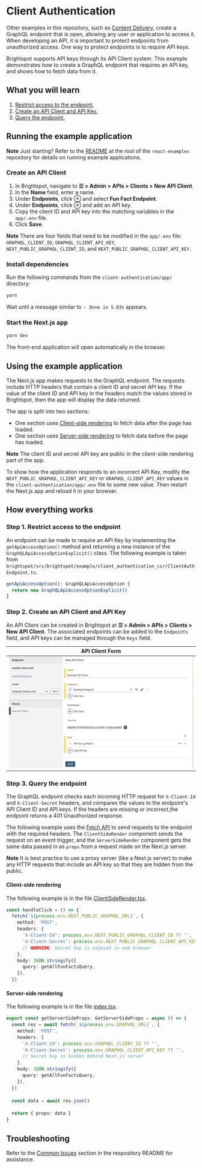 # Client Authentication

Other examples in this repository, such as [Content Delivery](https://github.com/brightspot/react-examples/tree/main/content-delivery), create a GraphQL endpoint that is open, allowing any user or application to access it. When developing an API, it is important to protect endpoints from unauthorized access. One way to protect endpoints is to require API keys.

Brightspot supports API keys through its API Client system. This example demonstrates how to create a GraphQL endpoint that requires an API key, and shows how to fetch data from it.

## What you will learn

1. [Restrict access to the endpoint.](#step-1-restrict-access-to-the-endpoint)
1. [Create an API Client and API Key.](#step-2-create-an-api-client-and-api-key)
1. [Query the endpoint.](#step-3-query-the-endpoint)

## Running the example application

**Note** Just starting? Refer to the [README](/README.md) at the root of the `react-examples` repository for details on running example applications.

### Create an API Client

1. In Brightspot, navigate to **☰ > Admin > APIs > Clients > New API Client**.
1. In the **Name** field, enter a name.
1. Under **Endpoints**, click &#x2295; and select **Fun Fact Endpoint**.
1. Under **Endpoints**, click &#x2295; and add an API key.
1. Copy the client ID and API key into the matching variables in the `app/.env` file. 
1. Click **Save**.

**Note** There are four fields that need to be modified in the `app/.env` file: `GRAPHQL_CLIENT_ID`, `GRAPHQL_CLIENT_API_KEY`, `NEXT_PUBLIC_GRAPHQL_CLIENT_ID`, and `NEXT_PUBLIC_GRAPHQL_CLIENT_API_KEY`.

### Install dependencies

Run the following commands from the `client-authentication/app/` directory:

```sh
yarn
```

Wait until a message similar to `✨ Done in 5.03s` appears.

### Start the Next.js app

```sh
yarn dev
```

The front-end application will open automatically in the browser.

## Using the example application

The Next.js app makes requests to the GraphQL endpoint. The requests include HTTP headers that contain a client ID and secret API key. If the value of the client ID and API key in the headers match the values stored in Brightspot, then the app will display the data returned.

The app is split into two sections:
- One section uses [Client-side rendering](https://nextjs.org/docs/basic-features/data-fetching/overview) to fetch data after the page has loaded.
- One section uses [Server-side rendering](https://nextjs.org/docs/basic-features/data-fetching/get-server-side-props) to fetch data before the page has loaded.

**Note** The client ID and secret API key are public in the client-side rendering part of the app.

To show how the application responds to an incorrect API Key, modify the `NEXT_PUBLIC_GRAPHQL_CLIENT_API_KEY` or `GRAPHQL_CLIENT_API_KEY` values in the `client-authentication/app/.env` file to some new value. Then restart the Next.js app and reload it in your browser.

## How everything works

### Step 1. Restrict access to the endpoint

An endpoint can be made to require an API Key by implementing the `getApiAccessOption()` method and returning a new instance of the `GraphQLApiAccessOptionExplicit()` class. The following example is taken from `brightspot/src/brightspot/example/client_authentication_csr/ClientAuthEndpoint.ts`.

```ts
getApiAccessOption(): GraphQLApiAccessOption {
  return new GraphQLApiAccessOptionExplicit()
}
```

### Step 2. Create an API Client and API Key

An API Client can be created in Brightspot at **☰ > Admin > APIs > Clients > New API Client**. The associated endpoints can be added to the `Endpoints` field, and API keys can be managed through the `Keys` field.

| API Client Form                                                                               |
| --------------------------------------------------------------------------------------------- |
| <img width="600" alt="API Client Form" src="./brightspot/documentation/images/apiClient.png"> |

### Step 3. Query the endpoint

The GraphQL endpoint checks each incoming HTTP request for `X-Client-Id` and `X-Client-Secret` headers, and compares the values to the endpoint's API Client ID and API keys. If the headers are missing or incorrect,the endpoint returns a 401 Unauthorized response.

The following example uses the [Fetch API](https://developer.mozilla.org/en-US/docs/Web/API/Fetch_API) to send requests to the endpoint with the required headers. The `ClientSideRender` component sends the request on an event trigger, and the `ServerSideRender` component gets the same data passed in as `props` from a request made on the Next.js server.

**Note** It is best practice to use a proxy server (like a Next.js server) to make any HTTP requests that include an API key so that they are hidden from the public.

#### Client-side rendering

The following example is in the file [ClientSideRender.tsx](./app/components/ClientSideRender.tsx).

```ts
const handleClick = () => {
  fetch(`${process.env.NEXT_PUBLIC_GRAPHQL_URL}`, {
    method: 'POST',
    headers: {
      'X-Client-Id': process.env.NEXT_PUBLIC_GRAPHQL_CLIENT_ID ?? '',
      'X-Client-Secret': process.env.NEXT_PUBLIC_GRAPHQL_CLIENT_API_KEY ?? '',
      // WARNING: Secret key is exposed in web browser
    },
    body: JSON.stringify({
      query: getAllFunFactsQuery,
    }),
  })
```

#### Server-side rendering

The following example is in the file [index.tsx](./app/pages/index.tsx).

```ts
export const getServerSideProps: GetServerSideProps = async () => {
  const res = await fetch(`${process.env.GRAPHQL_URL}`, {
    method: 'POST',
    headers: {
      'X-Client-Id': process.env.GRAPHQL_CLIENT_ID ?? '',
      'X-Client-Secret': process.env.GRAPHQL_CLIENT_API_KEY ?? '',
      // Secret key is hidden behind Next.js server
    },
    body: JSON.stringify({
      query: getAllFunFactsQuery,
    }),
  })

  const data = await res.json()

  return { props: data }
}
```

## Troubleshooting

Refer to the [Common Issues](/README.md) section in the respository README for assistance.
